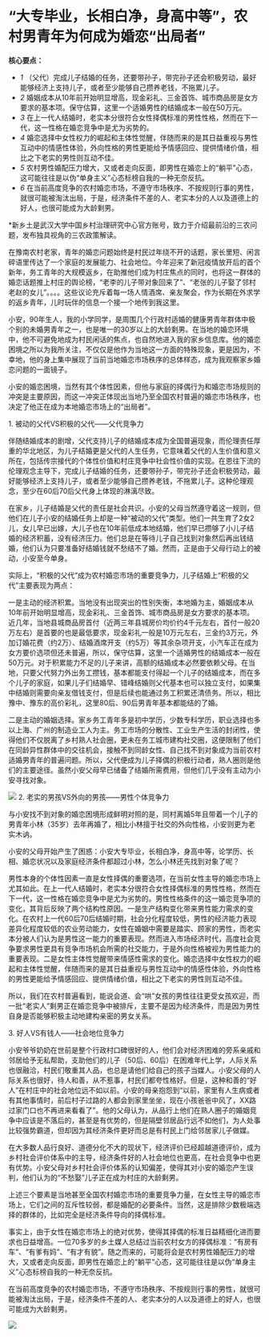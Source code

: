 # “大专毕业，长相白净，身高中等”，农村男青年为何成为婚恋“出局者”

**核心要点：**

  * _1_ （父代）完成儿子结婚的任务，还要带孙子，带完孙子还会积极劳动，最好能够经济上支持儿子，或者至少能够自己攒养老钱，不拖累儿子。
  * _2_ 婚姻成本从10年前开始明显增高，现金彩礼、三金首饰、城市商品房是女方要求的基本项。保守估算，这里一个适婚男性的结婚成本一般在50万元。
  * _3_ 在上一代人结婚时，老实本分很符合女性择偶标准的男性性格，然而在下一代，这一性格在婚恋竞争中是尤为劣势的。
  * _4_ 婚恋选择中女性权力的崛起和主体性觉醒，伴随而来的是其日益重视与男性互动中的情感性体验，外向性格的男性更能给予情感回应、提供情绪价值，相比之下老实的男性则互动不佳。
  * _5_ 农村男性婚配压力增大，又或者走向反面，即男性在婚恋上的“躺平”心态，这可能往往是以伪“单身主义”心态标榜自我的一种无奈反抗。
  * _6_ 在当前高度竞争的农村婚恋市场，不遵守市场秩序、不按规则行事的男性，就很可能被淘汰出局，于是，经济条件不差的人、老实本分的人以及道德上的好人，也很可能成为大龄剩男。

*新乡土是武汉大学中国乡村治理研究中心官方账号，致力于介绍最前沿的三农问题，发布独具视角的三农政策解读。

在豫南农村老家，青年的婚恋问题始终是村民过年绕不开的话题，家长里短、闲言碎语里传达了一个家庭的发展能力、社会地位。今年迎来了新冠疫情放开后的首个新年，务工青年的大规模返乡，在助推他们成为村庄焦点的同时，也将这一群体的婚恋话题推上村庄的舆论榜，“老李的儿子带对象回来了”、“老张的儿子娶了邻村老赵的女儿”。。。。这些议论充斥着每一场人情酒席、亲友聚会，作为长期在外求学的返乡青年，儿时玩伴的信息一个接一个地传到我这里。

小安，90年生人，我的小学同学，是周围几个行政村适婚的健康男青年群体中极个别的未婚男青年之一，也是唯一的30岁以上的大龄剩男。在当地的婚恋环境中，他不可避免地成为村民闲话的焦点，也自然地进入我的家乡信息库。他的婚恋困境之所以为我所关注，不仅仅是他作为当地这一方面的特殊现象，更是因为，不幸地，他的身上集中展现了当前当地婚恋市场秩序的总体样态，成为我观察家乡婚恋问题的一面镜子。

小安的婚恋困境，当然有其个体性因素，但他与家庭的择偶行为和婚恋市场规则的冲突是主要原因，而这一冲突正体现出当地乃至全国农村普遍的婚恋市场秩序，也决定了他正在成为本地婚恋市场上的“出局者”。

1\. 被动的父代VS积极的父代——父代竞争力

伴随结婚成本的剧增，父代支持儿子的结婚成本成为全国普遍现象，而伦理责任厚重的华北地区，为儿子结婚更是父代的人生任务，它意味着父代的人生价值和意义所在，包括传宗接代的个体性价值和村庄竞争中社会性价值的实现。在恩往下流的伦理观念主导下，完成儿子结婚的任务，还要带孙子，带完孙子还会积极劳动，最好能够经济上支持儿子，或者至少能够自己攒养老钱，不拖累儿子。这种伦理观念，至少在60后70后父代身上体现的淋漓尽致。

在家乡，儿子结婚是父代的责任是社会共识。小安的父母当然遵守着这一规则，但他们在儿子小安的结婚任务上却是一种“被动的父代”类型。他们一共生育了2女2儿，女儿早已出嫁，大儿子也在10年前低成本地结婚，他们早已攒够了小儿子结婚的经济积蓄，没有经济压力。他们总是在等待儿子自己找到对象然后再出钱结婚，他们认为只要准备好结婚钱就不愁结不了婚。然而，正是由于父母行动上的被动，小安至今单身。

实际上，“积极的父代”成为农村婚恋市场的重要竞争力，儿子结婚上“积极的父代”主要表现为两点：

一是主动的经济积累。当地没有出现突出的性别失衡，本地婚为主，婚姻成本从10年前开始明显增高，现金彩礼、三金首饰、城市商品房是女方要求的基本项。近几年，当地县城商品房首付（近两三年县城房价均价约4千元左右，首付一般20万左右）是首要的也是最低要求，现金彩礼一般是10万元左右，三金约3万元，外加订婚花费（约2万）、结婚酒席开支（约5万）等其余杂项开支，小汽车正在成为女方要价选项但还未普遍，所以，保守估算，这里一个适婚男性的结婚成本一般在50万元。对于积累能力不足的儿子来讲，高额的结婚成本必然要依赖父母。在当地，只要父代努力外出务工攒钱，基本都能支付得起一个儿子的结婚成本，而在多个儿子的家庭，如果儿子们结婚早、错峰结婚则父代基本也可以独立支付，如果集中结婚则需要向亲友借钱支付，但是后续也能通过务工积累还清债务。所以，相比豫中、豫东的高价彩礼，这里80后、90后男青年基本都能结的了婚。

二是主动的婚姻选择。家乡务工青年多是初中学历，少数专科学历，职业选择也多以上海、广州的制造业工人为主。务工市场的分散性、工业生产生活的封闭性，使得他们不仅脱离了乡村熟人社会圈，更未在务工城市建构社交圈，这便限制了他们在同龄异性群体中的交往机会，接触不到同龄女性、自己找不到对象成为当前农村适婚男青年的普遍问题。所以，父代便成为儿子择偶的积极行动者，熟人圈则是他们的主要途径。虽然小安父母早已储备了结婚所需费用，但他们几乎没有主动为小安寻找对象。

![](https://inews.gtimg.com/news_bt/OpX2phACMH9Y4l96Y4-LabnX0zhbWZpgUyai1V5C97Q3EAA/1000)
2\. 老实的男孩VS外向的男孩——男性个体竞争力

与小安找不到对象的婚恋困境形成鲜明对照的是，同村离婚5年且带着一个儿子的男青年小林（35岁）去年再婚了，相比小林擅于社交的外向性格，小安则更为老实木讷。

小安的父母开始产生了困惑：小安大专毕业，长相白净，身高中等，论学历、长相、婚恋状况以及家庭经济条件都超过小林，怎么小林还先找到对象了呢？

男性本身的个体性因素一直是女性择偶的重要选项，在当前女性主导的婚恋市场上尤其如此。在上一代人结婚时，老实本分很符合女性择偶标准的男性性格，然而在下一代，这一性格在婚恋竞争中是尤为劣势的。男性性格条件的这一婚恋竞争项的变化，其背后反映了两个结构性原因。一是生产结构变化带来男性能力需求的变化。在农村上一代60后70后结婚时期，社会分化程度较低，男性的经济能力表现差异化程度较低的农业劳动能力，女性在婚姻中需要是踏实、顾家的男性，而老实本分被人们认为是男性这一能力的重要表现。然而进入市场经济时代，高度社会竞争要求男性更具有竞争市场机会所需的社交能力，于是外向性格被视为男性能力的重要表现。二是女性主体性觉醒带来情感性需求的变化。婚恋选择中女性权力的崛起和主体性觉醒，伴随而来的是其日益重视与男性互动中的情感性体验，外向性格的男性更能给予情感回应、提供情绪价值，相比之下老实的男性则互动不佳。

所以，我们在农村普遍看到，能说会道、会“哄”女孩的男性往往更受女孩欢迎，而一批“老实人”剩男正在婚恋竞争中被排斥，主要不是因为经济条件，而是因为男性自身是否能够积极主动地建构亲密的男女关系。

3\. 好人VS有钱人——社会地位竞争力

小安爷爷奶奶在世前是整个行政村口碑很好的人，他们会对经济困难的旁系亲戚和邻居给予无私帮助，支助他们的儿子（50后、60后）在困难年代上学，人际关系也很融洽，村民们敬重其人品，也总是请他们给自己的孩子当媒人。小安父母的人际关系也很好，待人和善，从不惹事，村民们都夸性格好。但是，这种和善的“好人”在村庄中的社会地位远不如以前。小安的母亲抱怨到“以前，家里有人生病或者有其他事情时，前后村子过路的人都会到家里坐坐，现在小孩爸爸中风了，XX路过家门口也不再进来看看了”。他的父母认为，从品行上他们在熟人圈子的婚姻竞争中应该是不落后的，甚至是有优势的，但是隔壁邻居品行远不如他们，为人处事比较强势霸道，但却因为其经济条件更好而总是有村民上门给邻居家儿子做媒。

在大多数人品行良好、道德分化不大的现状下，经济评价已经超越道德评价，成为乡村社会评价体系中的主导，经济条件好的人社会地位也更高，在社会竞争中也更有优势。小安父母对乡村社会评价体系的认知偏差，使得其对小安的婚恋产生误判，他们认为的“不愁娶”儿子正在成为村庄的大龄剩男。

上述三个要素是当地甚至全国农村婚恋市场的重要竞争力量，在女性主导的婚恋市场上，它们之间的互斥性较弱，都是婚配的必要条件。当然，这是排除少数极端选择的群体的，比如完全是经济条件导向的择偶标准。

事实上，由于女性在婚恋市场上的绝对优势，使得其择偶的标准日益精细化进而要求也日益增高。一位70多岁的乡土媒人总结过当前农村女方的择偶标准：“有房有车”、“有爹有妈”、“有才有貌”。随之而来的，可能将会是农村男性婚配压力的增大，又或者走向反面，即男性在婚恋上的“躺平”心态，这可能往往是以伪“单身主义”心态标榜自我的一种无奈反抗。

在当前高度竞争的农村婚恋市场，不遵守市场秩序、不按规则行事的男性，就很可能被淘汰出局，于是，经济条件不差的人、老实本分的人以及道德上的好人，也很可能成为大龄剩男。

![](https://inews.gtimg.com/news_bt/OTrkbYFBu-TjYrd-aV6qFXBLZgINwT7coYqybfp7wDcMYAA/1000)

